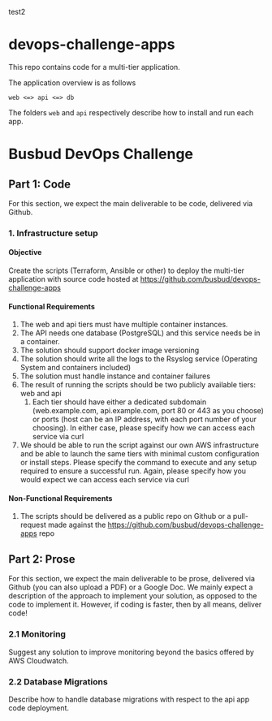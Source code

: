 test2
# devops-challenge-apps
This repo contains code for a multi-tier application.

The application overview is as follows

```
web <=> api <=> db
```

The folders `web` and `api` respectively describe how to install and run each app.

# Busbud DevOps Challenge
## Part 1: Code
For this section, we expect the main deliverable to be code, delivered via Github.

### 1. Infrastructure setup
#### Objective
Create the scripts (Terraform, Ansible or other) to deploy the multi-tier application with source code hosted at https://github.com/busbud/devops-challenge-apps

#### Functional Requirements
1. The web and api tiers must have multiple container instances.
1. The API needs one database (PostgreSQL) and this service needs be in a container.
1. The solution should support docker image versioning
1. The solution should write all the logs to the Rsyslog service (Operating System and containers included)
1. The solution must handle instance and container failures
1. The result of running the scripts should be two publicly available tiers: web and api
    1. Each tier should have either a dedicated subdomain (web.example.com, api.example.com, port 80 or 443 as you choose) or ports (host can be an IP address, with each port number of your choosing). In either case, please specify how we can access each service via curl
1. We should be able to run the script against our own AWS infrastructure and be able to launch the same tiers with minimal custom configuration or install steps. Please specify the command to execute and any setup required to ensure a successful run. Again, please specify how you would expect we can access each service via curl

#### Non-Functional Requirements
1. The scripts should be delivered as a public repo on Github or a pull-request made against the https://github.com/busbud/devops-challenge-apps repo

## Part 2: Prose
For this section, we expect the main deliverable to be prose, delivered via Github (you can also upload a PDF) or a Google Doc. We mainly expect a description of the approach to implement your solution, as opposed to the code to implement it. However, if coding is faster, then by all means, deliver code!

### 2.1 Monitoring
Suggest any solution to improve monitoring beyond the basics offered by AWS Cloudwatch.

### 2.2 Database Migrations
Describe how to handle database migrations with respect to the api app code deployment.
